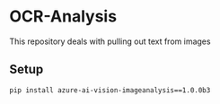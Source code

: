 # OCR-Analysis
This repository deals with pulling out text from images

## Setup

```
pip install azure-ai-vision-imageanalysis==1.0.0b3
```
